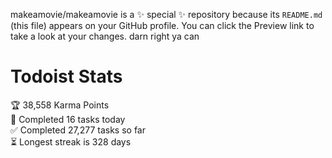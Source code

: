 makeamovie/makeamovie is a ✨ special ✨ repository because its `README.md` (this file) appears on your GitHub profile.
You can click the Preview link to take a look at your changes. darn right ya can

# Todoist Stats

<!-- TODO-IST:START -->
🏆  38,558 Karma Points           
🌸  Completed 16 tasks today           
✅  Completed 27,277 tasks so far           
⏳  Longest streak is 328 days
<!-- TODO-IST:END -->